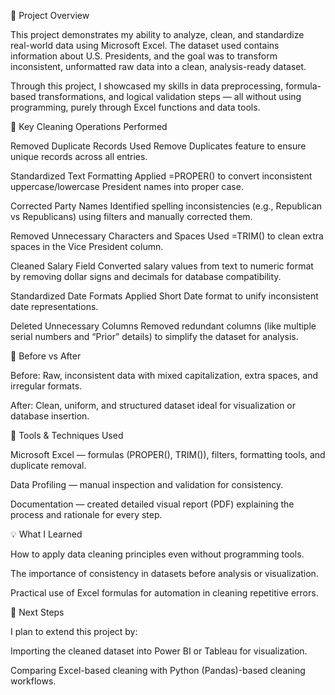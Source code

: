 📘 Project Overview

This project demonstrates my ability to analyze, clean, and standardize real-world data using Microsoft Excel. The dataset used contains information about U.S. Presidents, and the goal was to transform inconsistent, unformatted raw data into a clean, analysis-ready dataset.

Through this project, I showcased my skills in data preprocessing, formula-based transformations, and logical validation steps — all without using programming, purely through Excel functions and data tools.

🧠 Key Cleaning Operations Performed

Removed Duplicate Records
Used Remove Duplicates feature to ensure unique records across all entries.

Standardized Text Formatting
Applied =PROPER() to convert inconsistent uppercase/lowercase President names into proper case.

Corrected Party Names
Identified spelling inconsistencies (e.g., Republican vs Republicans) using filters and manually corrected them.

Removed Unnecessary Characters and Spaces
Used =TRIM() to clean extra spaces in the Vice President column.

Cleaned Salary Field
Converted salary values from text to numeric format by removing dollar signs and decimals for database compatibility.

Standardized Date Formats
Applied Short Date format to unify inconsistent date representations.

Deleted Unnecessary Columns
Removed redundant columns (like multiple serial numbers and “Prior” details) to simplify the dataset for analysis.

🧩 Before vs After

Before: Raw, inconsistent data with mixed capitalization, extra spaces, and irregular formats.

After: Clean, uniform, and structured dataset ideal for visualization or database insertion.

🧰 Tools & Techniques Used

Microsoft Excel — formulas (PROPER(), TRIM()), filters, formatting tools, and duplicate removal.

Data Profiling — manual inspection and validation for consistency.

Documentation — created detailed visual report (PDF) explaining the process and rationale for every step.

💡 What I Learned

How to apply data cleaning principles even without programming tools.

The importance of consistency in datasets before analysis or visualization.

Practical use of Excel formulas for automation in cleaning repetitive errors.

🚀 Next Steps

I plan to extend this project by:

Importing the cleaned dataset into Power BI or Tableau for visualization.

Comparing Excel-based cleaning with Python (Pandas)-based cleaning workflows.
